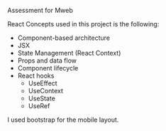 Assessment for Mweb

React Concepts used in this project is the following:

 - Component-based architecture
 - JSX
 - State Management (React Context)
 - Props and data flow
 - Component lifecycle
 - React hooks
    - UseEffect
    - UseContext
    - UseState
    - UseRef

I used bootstrap for the mobile layout.


